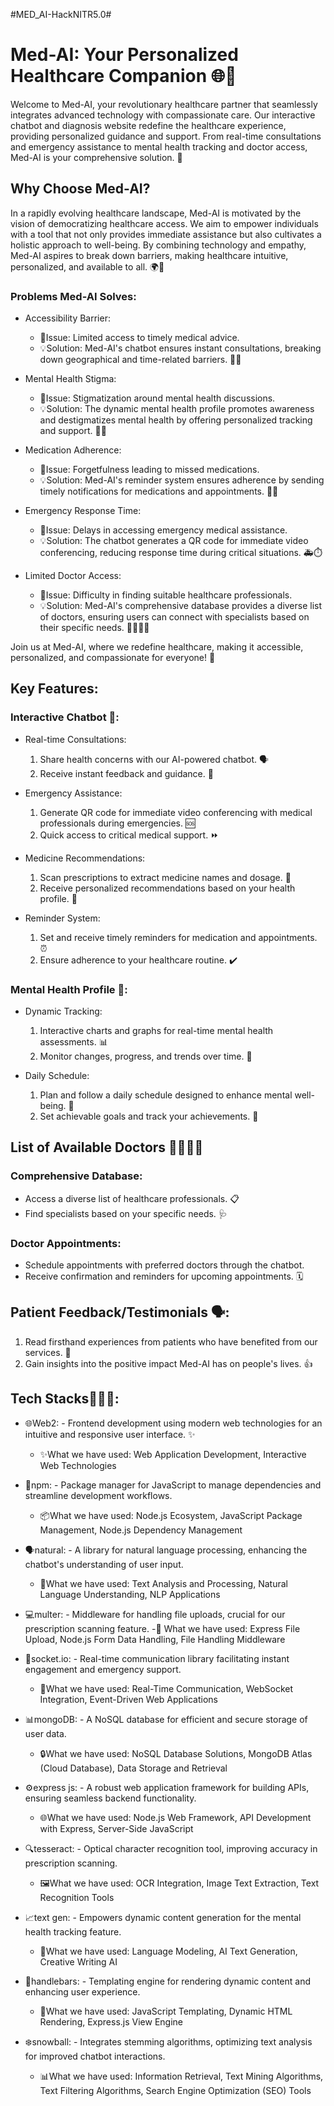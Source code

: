 #MED_AI-HackNITR5.0#
# Med-AI: Your Personalized Healthcare Companion 🌐💉

Welcome to Med-AI, your revolutionary healthcare partner that seamlessly integrates advanced technology with compassionate care. Our interactive chatbot and diagnosis website redefine the healthcare experience, providing personalized guidance and support. From real-time consultations and emergency assistance to mental health tracking and doctor access, Med-AI is your comprehensive solution. 🌟
 
## Why Choose Med-AI?

In a rapidly evolving healthcare landscape, Med-AI is motivated by the vision of democratizing healthcare access. We aim to empower individuals with a tool that not only provides immediate assistance but also cultivates a holistic approach to well-being. By combining technology and empathy, Med-AI aspires to break down barriers, making healthcare intuitive, personalized, and available to all. 🌍💙

### Problems Med-AI Solves:

- Accessibility Barrier:
  - 🚩Issue: Limited access to timely medical advice.
  - 💡Solution: Med-AI's chatbot ensures instant consultations, breaking down geographical and time-related barriers. 🏥⏰
  
- Mental Health Stigma:
  - 🚩Issue: Stigmatization around mental health discussions.
  - 💡Solution: The dynamic mental health profile promotes awareness and destigmatizes mental health by offering personalized tracking and support. 🧠💚
  
- Medication Adherence:
  - 🚩Issue: Forgetfulness leading to missed medications.
  - 💡Solution: Med-AI's reminder system ensures adherence by sending timely notifications for medications and appointments. 💊🔔
  
- Emergency Response Time:
  - 🚩Issue: Delays in accessing emergency medical assistance.
  - 💡Solution: The chatbot generates a QR code for immediate video conferencing, reducing response time during critical situations. 🚑⏱️
  
- Limited Doctor Access:
  - 🚩Issue: Difficulty in finding suitable healthcare professionals.
  - 💡Solution: Med-AI's comprehensive database provides a diverse list of doctors, ensuring users can connect with specialists based on their specific needs. 👩‍⚕️👨‍⚕️

Join us at Med-AI, where we redefine healthcare, making it accessible, personalized, and compassionate for everyone! 🌟

## Key Features:

### Interactive Chatbot 🤖:

- Real-time Consultations:
  1. Share health concerns with our AI-powered chatbot. 🗣️
  2. Receive instant feedback and guidance. 🚀
  
- Emergency Assistance:
  1. Generate QR code for immediate video conferencing with medical professionals during emergencies. 🆘
  2. Quick access to critical medical support. ⏩
  
- Medicine Recommendations:
  1. Scan prescriptions to extract medicine names and dosage. 📜
  2. Receive personalized recommendations based on your health profile. 💊
  
- Reminder System:
  1. Set and receive timely reminders for medication and appointments. ⏰
  2. Ensure adherence to your healthcare routine. ✔️

### Mental Health Profile 🧠:

- Dynamic Tracking:
  1. Interactive charts and graphs for real-time mental health assessments. 📊
  2. Monitor changes, progress, and trends over time. 🔄
  
- Daily Schedule:
  1. Plan and follow a daily schedule designed to enhance mental well-being. 🌅
  2. Set achievable goals and track your achievements. 🎯

## List of Available Doctors 👩‍⚕️👨‍⚕️

### Comprehensive Database:
- Access a diverse list of healthcare professionals. 📋
- Find specialists based on your specific needs. 🩺

### Doctor Appointments:
- Schedule appointments with preferred doctors through the chatbot.
- Receive confirmation and reminders for upcoming appointments. 🗓️

## Patient Feedback/Testimonials 🗣️:

1. Read firsthand experiences from patients who have benefited from our services. 🌟
2. Gain insights into the positive impact Med-AI has on people's lives. 👍

## Tech Stacks🧑🏻‍💻:

- 🌐Web2: - Frontend development using modern web technologies for an intuitive and responsive user interface. ✨
  - ✨What we have used: Web Application Development, Interactive Web Technologies

- 🚀npm: - Package manager for JavaScript to manage dependencies and streamline development workflows. 
  - 📦What we have used: Node.js Ecosystem, JavaScript Package Management, Node.js Dependency Management

- 🗣️natural: - A library for natural language processing, enhancing the chatbot's understanding of user input. 
  - 🤖What we have used: Text Analysis and Processing, Natural Language Understanding, NLP Applications

- 💻multer: - Middleware for handling file uploads, crucial for our prescription scanning feature. 
  -📄 What we have used: Express File Upload, Node.js Form Data Handling, File Handling Middleware

- 💬socket.io: - Real-time communication library facilitating instant engagement and emergency support. 
  - 🔄What we have used: Real-Time Communication, WebSocket Integration, Event-Driven Web Applications

- 📊mongoDB: - A NoSQL database for efficient and secure storage of user data. 
  - 🔒What we have used: NoSQL Database Solutions, MongoDB Atlas (Cloud Database), Data Storage and Retrieval

- ⚙️express js: - A robust web application framework for building APIs, ensuring seamless backend functionality. 
  - 🌐What we have used: Node.js Web Framework, API Development with Express, Server-Side JavaScript

- 🔍tesseract: - Optical character recognition tool, improving accuracy in prescription scanning. 
  - 🖼️What we have used: OCR Integration, Image Text Extraction, Text Recognition Tools

- 📈text gen: - Empowers dynamic content generation for the mental health tracking feature. 
  - 🤯What we have used: Language Modeling, AI Text Generation, Creative Writing AI

- 🎨handlebars: - Templating engine for rendering dynamic content and enhancing user experience.
  - 🔄What we have used: JavaScript Templating, Dynamic HTML Rendering, Express.js View Engine

- ❄️snowball: - Integrates stemming algorithms, optimizing text analysis for improved chatbot interactions. 
  - 📊What we have used: Information Retrieval, Text Mining Algorithms, Text Filtering Algorithms, Search Engine Optimization (SEO) Tools
